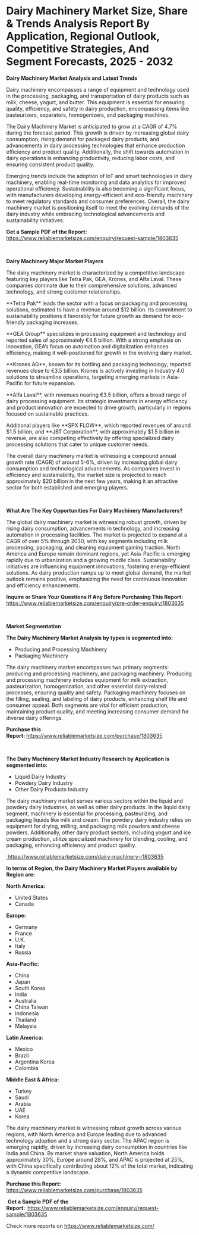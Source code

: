 <p><h1>Dairy Machinery Market Size, Share & Trends Analysis Report By Application, Regional Outlook, Competitive Strategies, And Segment Forecasts, 2025 - 2032</h1></p><p><strong>Dairy Machinery Market Analysis and Latest Trends</strong></p>
<p><p>Dairy machinery encompasses a range of equipment and technology used in the processing, packaging, and transportation of dairy products such as milk, cheese, yogurt, and butter. This equipment is essential for ensuring quality, efficiency, and safety in dairy production, encompassing items like pasteurizers, separators, homogenizers, and packaging machines.</p><p>The Dairy Machinery Market is anticipated to grow at a CAGR of 4.7% during the forecast period. This growth is driven by increasing global dairy consumption, rising demand for packaged dairy products, and advancements in dairy processing technologies that enhance production efficiency and product quality. Additionally, the shift towards automation in dairy operations is enhancing productivity, reducing labor costs, and ensuring consistent product quality.</p><p>Emerging trends include the adoption of IoT and smart technologies in dairy machinery, enabling real-time monitoring and data analytics for improved operational efficiency. Sustainability is also becoming a significant focus, with manufacturers developing energy-efficient and eco-friendly machinery to meet regulatory standards and consumer preferences. Overall, the dairy machinery market is positioning itself to meet the evolving demands of the dairy industry while embracing technological advancements and sustainability initiatives.</p></p>
<p><strong>Get a Sample PDF of the Report:&nbsp;</strong> <a href="https://www.reliablemarketsize.com/enquiry/request-sample/1803635?utm_campaign=2799&utm_medium=2&utm_source=Github&utm_content=ia&utm_term=10042025&utm_id=dairy-machinery">https://www.reliablemarketsize.com/enquiry/request-sample/1803635</a></p>
<p>&nbsp;</p>
<p><strong>Dairy Machinery Major Market Players</strong></p>
<p><p>The dairy machinery market is characterized by a competitive landscape featuring key players like Tetra Pak, GEA, Krones, and Alfa Laval. These companies dominate due to their comprehensive solutions, advanced technology, and strong customer relationships.</p><p>**Tetra Pak** leads the sector with a focus on packaging and processing solutions, estimated to have a revenue around $12 billion. Its commitment to sustainability positions it favorably for future growth as demand for eco-friendly packaging increases.</p><p>**GEA Group** specializes in processing equipment and technology and reported sales of approximately €4.6 billion. With a strong emphasis on innovation, GEA’s focus on automation and digitalization enhances efficiency, making it well-positioned for growth in the evolving dairy market.</p><p>**Krones AG**, known for its bottling and packaging technology, reported revenues close to €3.5 billion. Krones is actively investing in Industry 4.0 solutions to streamline operations, targeting emerging markets in Asia-Pacific for future expansion.</p><p>**Alfa Laval**, with revenues nearing €3.5 billion, offers a broad range of dairy processing equipment. Its strategic investments in energy efficiency and product innovation are expected to drive growth, particularly in regions focused on sustainable practices.</p><p>Additional players like **SPX FLOW**, which reported revenues of around $1.5 billion, and **JBT Corporation**, with approximately $1.5 billion in revenue, are also competing effectively by offering specialized dairy processing solutions that cater to unique customer needs.</p><p>The overall dairy machinery market is witnessing a compound annual growth rate (CAGR) of around 5-6%, driven by increasing global dairy consumption and technological advancements. As companies invest in efficiency and sustainability, the market size is projected to reach approximately $20 billion in the next few years, making it an attractive sector for both established and emerging players.</p></p>
<p>&nbsp;</p>
<p><strong>What Are The Key Opportunities For Dairy Machinery Manufacturers?</strong></p>
<p><p>The global dairy machinery market is witnessing robust growth, driven by rising dairy consumption, advancements in technology, and increasing automation in processing facilities. The market is projected to expand at a CAGR of over 5% through 2030, with key segments including milk processing, packaging, and cleaning equipment gaining traction. North America and Europe remain dominant regions, yet Asia-Pacific is emerging rapidly due to urbanization and a growing middle class. Sustainability initiatives are influencing equipment innovations, fostering energy-efficient solutions. As dairy production ramps up to meet global demand, the market outlook remains positive, emphasizing the need for continuous innovation and efficiency enhancements.</p></p>
<p><strong>Inquire or Share Your Questions If Any Before Purchasing This Report:</strong> <a href="https://www.reliablemarketsize.com/enquiry/pre-order-enquiry/1803635?utm_campaign=2799&utm_medium=2&utm_source=Github&utm_content=ia&utm_term=10042025&utm_id=dairy-machinery">https://www.reliablemarketsize.com/enquiry/pre-order-enquiry/1803635</a></p>
<p>&nbsp;</p>
<p><strong>Market Segmentation</strong></p>
<p><strong>The Dairy Machinery Market Analysis by types is segmented into:</strong></p>
<p><ul><li>Producing and Processing Machinery</li><li>Packaging Machinery</li></ul></p>
<p><p>The dairy machinery market encompasses two primary segments: producing and processing machinery, and packaging machinery. Producing and processing machinery includes equipment for milk extraction, pasteurization, homogenization, and other essential dairy-related processes, ensuring quality and safety. Packaging machinery focuses on the filling, sealing, and labeling of dairy products, enhancing shelf life and consumer appeal. Both segments are vital for efficient production, maintaining product quality, and meeting increasing consumer demand for diverse dairy offerings.</p></p>
<p><strong>Purchase this Report:&nbsp;</strong><a href="https://www.reliablemarketsize.com/purchase/1803635?utm_campaign=2799&utm_medium=2&utm_source=Github&utm_content=ia&utm_term=10042025&utm_id=dairy-machinery">https://www.reliablemarketsize.com/purchase/1803635</a></p>
<p>&nbsp;</p>
<p><strong>The Dairy Machinery Market Industry Research by Application is segmented into:</strong></p>
<p><ul><li>Liquid Dairy Industry</li><li>Powdery Dairy Industry</li><li>Other Dairy Products Industry</li></ul></p>
<p><p>The dairy machinery market serves various sectors within the liquid and powdery dairy industries, as well as other dairy products. In the liquid dairy segment, machinery is essential for processing, pasteurizing, and packaging liquids like milk and cream. The powdery dairy industry relies on equipment for drying, milling, and packaging milk powders and cheese powders. Additionally, other dairy product sectors, including yogurt and ice cream production, utilize specialized machinery for blending, cooling, and packaging, enhancing efficiency and product quality.</p></p>
<p><a href="https://www.reliablemarketsize.com/dairy-machinery-r1803635?utm_campaign=2799&utm_medium=2&utm_source=Github&utm_content=ia&utm_term=10042025&utm_id=dairy-machinery">&nbsp;https://www.reliablemarketsize.com/dairy-machinery-r1803635</a></p>
<p><strong>In terms of Region, the Dairy Machinery Market Players available by Region are:</strong></p>
<p>
    <p> <strong> North America: </strong>
        <ul>
            <li>United States</li>
            <li>Canada</li>
        </ul>
        </p> 
    <p> <strong> Europe: </strong>
        <ul>
            <li>Germany</li>
            <li>France</li>
            <li>U.K.</li>
            <li>Italy</li>
            <li>Russia</li>
        </ul>
        </p> 
    <p> <strong> Asia-Pacific: </strong>
        <ul>
            <li>China</li>
            <li>Japan</li>
            <li>South Korea</li>
            <li>India</li>
            <li>Australia</li>
            <li>China Taiwan</li>
            <li>Indonesia</li>
            <li>Thailand</li>
            <li>Malaysia</li>
        </ul>
        </p> 
    <p> <strong> Latin America: </strong>
        <ul>
            <li>Mexico</li>
            <li>Brazil</li>
            <li>Argentina Korea</li>
            <li>Colombia</li>
        </ul>
        </p> 
    <p> <strong> Middle East & Africa: </strong>
        <ul>
            <li>Turkey</li>
            <li>Saudi</li>
            <li>Arabia</li>
            <li>UAE</li>
            <li>Korea</li>
        </ul>
    </p>
    </p>
<p><p>The dairy machinery market is witnessing robust growth across various regions, with North America and Europe leading due to advanced technology adoption and a strong dairy sector. The APAC region is emerging rapidly, driven by increasing dairy consumption in countries like India and China. By market share valuation, North America holds approximately 30%, Europe around 28%, and APAC is projected at 25%, with China specifically contributing about 12% of the total market, indicating a dynamic competitive landscape.</p></p>
<p><strong>Purchase this Report: </strong><a href="https://www.reliablemarketsize.com/purchase/1803635?utm_campaign=2799&utm_medium=2&utm_source=Github&utm_content=ia&utm_term=10042025&utm_id=dairy-machinery">https://www.reliablemarketsize.com/purchase/1803635</a></p>
<p>&nbsp;<strong>Get a Sample PDF of the Report:&nbsp;&nbsp;</strong><a href="https://www.reliablemarketsize.com/enquiry/request-sample/1803635?utm_campaign=2799&utm_medium=2&utm_source=Github&utm_content=ia&utm_term=10042025&utm_id=dairy-machinery">https://www.reliablemarketsize.com/enquiry/request-sample/1803635</a></p>
<p><strong></strong></p>
<p>Check more reports on <a href="https://www.reliablemarketsize.com/?utm_campaign=2799&utm_medium=2&utm_source=Github&utm_content=ia&utm_term=10042025&utm_id=dairy-machinery">https://www.reliablemarketsize.com/</a></p>